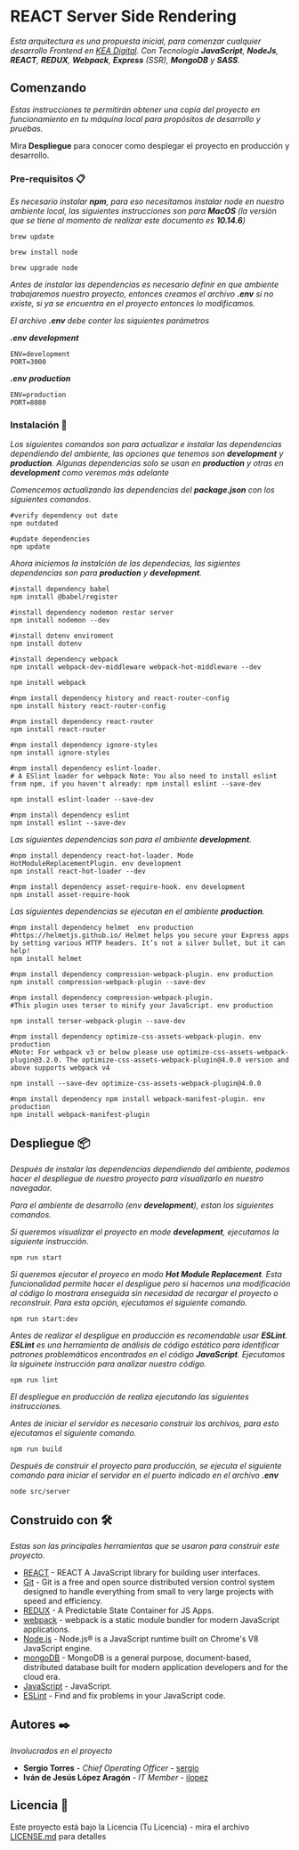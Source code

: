 # REACT Server Side Rendering 

_Esta arquitectura es una propuesta inicial, para comenzar cualquier desarrollo Frontend en [KEA Digital](http://kea.mx/). Con Tecnología **JavaScript**, **NodeJs**, **REACT**, **REDUX**, **Webpack**, **Express** (SSR), **MongoDB** y **SASS**._

## Comenzando 

_Estas instrucciones te permitirán obtener una copia del proyecto en funcionamiento en tu máquina local para propósitos de desarrollo y pruebas._

Mira **Despliegue** para conocer como desplegar el proyecto en producción y desarrollo.


### Pre-requisitos 📋

_Es necesario instalar **npm**, para eso necesitamos instalar node en nuestro ambiente local, las siguientes instrucciones son para **MacOS** (la versión que se tiene al momento de realizar este documento es **10.14.6**)_

```
brew update

brew install node

brew upgrade node
```

_Antes de instalar las dependencias es necesario definir en que ambiente trabajaremos nuestro proyecto, entonces creamos el archivo **.env** si no existe, si ya se encuentra en el proyecto entonces lo modificamos._

_El archivo **.env** debe conter los siquientes parámetros_

_**.env** **development**_
```
ENV=development
PORT=3000
```

_**.env** **production**_
```
ENV=production
PORT=8080
```

### Instalación 🔧

_Los siguientes comandos son para actualizar e instalar las dependencias dependiendo del ambiente, las opciones que tenemos son **development** y **production**. Algunas dependencias solo se usan en **production** y otras en **development** como veremos más adelante_

_Comencemos actualizando las dependencias del **package.json** con los siguientes comandos._

```
#verify dependency out date
npm outdated

#update dependencies
npm update
```

_Ahora iniciemos la instalción de las dependecias, las sigientes dependencias son para **production** y **development**._

```
#install dependency babel 
npm install @babel/register

#install dependency nodemon restar server 
npm install nodemon --dev

#install dotenv enviroment 
npm install dotenv

#install dependency webpack 
npm install webpack-dev-middleware webpack-hot-middleware --dev

npm install webpack

#npm install dependency history and react-router-config
npm install history react-router-config

#npm install dependency react-router
npm install react-router 

#npm install dependency ignore-styles
npm install ignore-styles 

#npm install dependency eslint-loader. 
# A ESlint loader for webpack Note: You also need to install eslint from npm, if you haven't already: npm install eslint --save-dev

npm install eslint-loader --save-dev

#npm install dependency eslint
npm install eslint --save-dev

```

_Las siguientes dependencias son para el ambiente **development**._

```
#npm install dependency react-hot-loader. Mode HotModuleReplacementPlugin. env development
npm install react-hot-loader --dev

#npm install dependency asset-require-hook. env development 
npm install asset-require-hook

```

_Las siguientes dependencias se ejecutan en el ambiente **production**._

```
#npm install dependency helmet  env production
#https://helmetjs.github.io/ Helmet helps you secure your Express apps by setting various HTTP headers. It’s not a silver bullet, but it can help!
npm install helmet

#npm install dependency compression-webpack-plugin. env production 
npm install compression-webpack-plugin --save-dev

#npm install dependency compression-webpack-plugin. 
#This plugin uses terser to minify your JavaScript. env production 

npm install terser-webpack-plugin --save-dev

#npm install dependency optimize-css-assets-webpack-plugin. env production
#Note: For webpack v3 or below please use optimize-css-assets-webpack-plugin@3.2.0. The optimize-css-assets-webpack-plugin@4.0.0 version and above supports webpack v4

npm install --save-dev optimize-css-assets-webpack-plugin@4.0.0

#npm install dependency npm install webpack-manifest-plugin. env production 
npm install webpack-manifest-plugin

```


## Despliegue 📦

_Después de instalar las dependencias dependiendo del ambiente, podemos hacer el despliegue de nuestro proyecto para visualizarlo en nuestro navegador._

_Para el ambiente de desarrollo (env **development**), estan los siguientes comandos._

_Si queremos visualizar el proyecto en mode **development**, ejecutamos la siguiente instrucción._
```
npm run start
```

_Si queremos ejecutar el proyeco en modo **Hot Module Replacement**. Esta funcionalidad permite hacer el despligue pero si hacemos una modificación al código lo mostrara enseguida sin necesidad de recargar el proyecto o reconstruir. Para esta opción, ejecutamos el siguiente comando._

```
npm run start:dev
```

_Antes de realizar el despligue en producción es recomendable usar **ESLint**. **ESLint** es una herramienta de análisis de código estático para identificar patrones problemáticos encontrados en el código **JavaScript**. Ejecutamos la siguinete instrucción para analizar nuestro código._

```
npm run lint
```

_El despliegue en producción de realiza ejecutando las siguientes instrucciones._

_Antes de iniciar el servidor es necesario construir los archivos, para esto ejecutamos el siguiente comando._

```
npm run build
```

_Después de construir el proyecto para producción, se ejecuta el siguiente comando para iniciar el servidor en el puerto indicado en el archivo **.env**_

```
node src/server
```

## Construido con 🛠️

_Estas son las principales herramientas que se usaron para construir este proyecto._

* [REACT](https://reactjs.org/) - REACT  A JavaScript library for building user interfaces.
* [Git](https://git-scm.com/) - Git is a free and open source distributed version control system designed to handle everything from small to very large projects with speed and efficiency.
* [REDUX](https://redux.js.org/) - A Predictable State Container for JS Apps.
* [webpack](https://webpack.js.org/) - webpack is a static module bundler for modern JavaScript applications.
* [Node.js](https://nodejs.org/) - Node.js® is a JavaScript runtime built on Chrome's V8 JavaScript engine.
* [mongoDB](https://www.mongodb.com/) - MongoDB is a general purpose, document-based, distributed database built for modern application developers and for the cloud era.
* [JavaScript](https://js.org/) - JavaScript.
* [ESLint](https://eslint.org/) - Find and fix problems in your JavaScript code.


## Autores ✒️

_Involucrados en el proyecto_

* **Sergio Torres** - *Chief Operating Officer* - [sergio](sergio@kea.mx)
* **Iván de Jesús López Aragón** - *IT Member* - [ilopez](ilopez@kea.mx)

## Licencia 📄

Este proyecto está bajo la Licencia (Tu Licencia) - mira el archivo [LICENSE.md](LICENSE.md) para detalles

